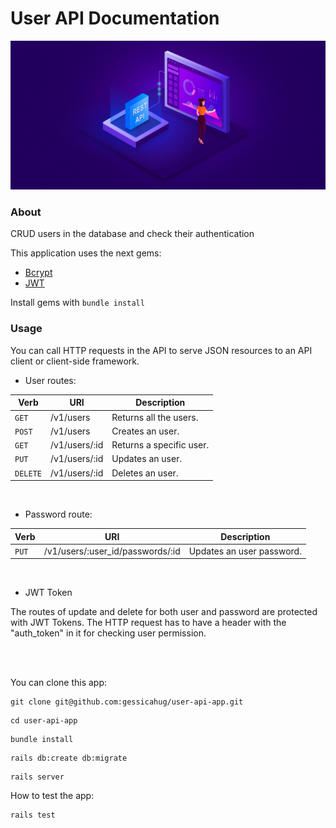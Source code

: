 # User API Documentation
<p align="center">
	<img src="public/RESTAPI-Banner-1.jpg">  
</p>

<h3> About </h3>
<p>
	CRUD users in the database and check their authentication
<p>
	
This application uses the next gems:
* [Bcrypt](https://rubygems.org/gems/bcrypt)
* [JWT](https://rubygems.org/gems/jwt)

Install gems with `bundle install`

### Usage
You can call HTTP requests in the API to serve JSON resources to an API client or client-side framework.
<br>
	
* User routes: 

| Verb | URI | Description |
|---|---|---|
| `GET` | /v1/users | Returns all the users. |
| `POST` |  /v1/users | Creates an user. |
| `GET` |  /v1/users/:id | Returns a specific user. |
| `PUT`| /v1/users/:id | Updates an user. |
| `DELETE`| /v1/users/:id | Deletes an user. |

<br>
	
* Password route:


| Verb | URI | Description |
|---|---|---|
| `PUT` | /v1/users/:user_id/passwords/:id | Updates an user password. |

<br>
	
* JWT Token
<p>The routes of update and delete for both user and password are protected with JWT Tokens. The HTTP request has to have a header with the "auth_token" in it for checking user permission.</p>

<br><br>

You can clone this app:


```
git clone git@github.com:gessicahug/user-api-app.git
```
```
cd user-api-app
```
```
bundle install
```
```
rails db:create db:migrate
```
```
rails server
```

How to test the app: 


```
rails test
```

